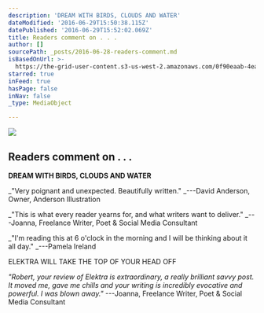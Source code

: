 ```yaml
---
description: 'DREAM WITH BIRDS, CLOUDS AND WATER'
dateModified: '2016-06-29T15:50:38.115Z'
datePublished: '2016-06-29T15:52:02.069Z'
title: Readers comment on . . .
author: []
sourcePath: _posts/2016-06-28-readers-comment.md
isBasedOnUrl: >-
  https://the-grid-user-content.s3-us-west-2.amazonaws.com/0f90eaab-4ea7-4013-870a-af1627c2dc11.jpg
starred: true
inFeed: true
hasPage: false
inNav: false
_type: MediaObject

---
```

![](https://s3-us-west-2.amazonaws.com/the-grid-img/p/d73ab2c50d8e70e706aa164006d3e25e52e9e43b.jpg)

## **Readers comment on . . .**

**DREAM WITH BIRDS, CLOUDS AND WATER**

_"Very poignant and unexpected. Beautifully written." _---David Anderson, Owner, Anderson Illustration

_"This is what every reader yearns for, and what writers want to deliver." _---Joanna, Freelance Writer, Poet & Social Media Consultant

_"I'm reading this at 6 o'clock in the morning and I will be thinking about it all day." _---Pamela Ireland

ELEKTRA WILL TAKE THE TOP OF YOUR HEAD OFF

_"Robert, your review of Elektra is extraordinary, a really brilliant savvy post. It moved me, gave me chills and your writing is incredibly evocative and powerful. I was blown away."_ ---Joanna, Freelance Writer, Poet & Social Media Consultant